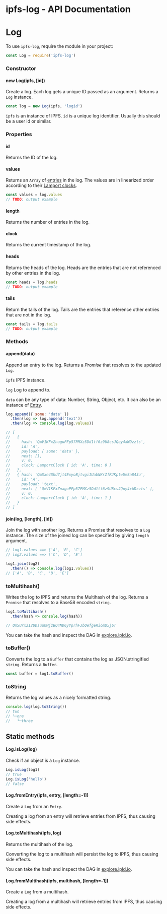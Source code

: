 # ipfs-log - API Documentation

# Log

To use `ipfs-log`, require the module in your project:

```javascript
const Log = require('ipfs-log')
```

### Constructor

#### new Log(ipfs, [id])

Create a log. Each log gets a unique ID passed as an argument. Returns a `Log` instance.

```javascript
const log = new Log(ipfs, 'logid')
```

`ipfs` is an instance of IPFS. `id` is a unique log identifier. Usually this should be a user id or similar.

### Properties

#### id

Returns the ID of the log.

#### values

Returns an `Array` of [entries](https://github.com/haadcode/ipfs-log/blob/master/src/entry.js) in the log. The values are in linearized order according to their [Lamport clocks](https://en.wikipedia.org/wiki/Lamport_timestamps).

```javascript
const values = log.values
// TODO: output example
```

#### length

Returns the number of entries in the log.

#### clock

Returns the current timestamp of the log.

#### heads

Returns the heads of the log. Heads are the entries that are not referenced by other entries in the log.

```javascript
const heads = log.heads
// TODO: output example
```

#### tails

Return the tails of the log. Tails are the entries that reference other entries that are not in the log.

```javascript
const tails = log.tails
// TODO: output example
```

### Methods

#### append(data)

Append an entry to the log. Returns a *Promise* that resolves to the updated `Log`.

`ipfs` IPFS instance.

`log` Log to append to.

`data` can be any type of data: Number, String, Object, etc. It can also be an instance of [Entry](https://github.com/haadcode/ipfs-log/blob/master/src/entry.js).

```javascript
log.append({ some: 'data' })
  .then(log => log.append('text'))
  .then(log => console.log(log.values))

// [
//   {
//     hash: 'QmV1KFxZnaguPFp57PMXz5Dd1tf6z9U8csJQoy4xWDzzts',
//     id: 'A',
//     payload: { some: 'data' },
//     next: [],
//     v: 0,
//     clock: LamportClock { id: 'A', time: 0 }
//   },
//   { hash: 'QmSxe4Shd7jt4ExyoBjtvgi1UabNKrZfRJKptwUmSa843u',
//     id: 'A',
//     payload: 'text',
//     next: [ 'QmV1KFxZnaguPFp57PMXz5Dd1tf6z9U8csJQoy4xWDzzts' ],
//     v: 0,
//     clock: LamportClock { id: 'A', time: 1 }
//   }
// ]
```

#### join(log, [length], [id])

Join the log with another log. Returns a Promise that resolves to a `Log` instance. The size of the joined log can be specified by giving `length` argument.

```javascript
// log1.values ==> ['A', 'B', 'C']
// log2.values ==> ['C', 'D', 'E']

log1.join(log2)
  .then(() => console.log(log1.values))
// ['A', 'B', 'C', 'D', 'E']
```

### toMultihash()

Writes the log to IPFS and returns the Multihash of the log. Returns a `Promise` that resolves to a Base58 encoded `string`.

```javascript
log1.toMultihash()
  .then(hash => console.log(hash))

// QmSUrxz12UDsuuQMjzBQ4NDGyYprhFJbQefgeRiomQ5j6T
```

You can take the hash and inspect the DAG in [explore.ipld.io](https://explore.ipld.io/).

### toBuffer()

Converts the log to a `Buffer` that contains the log as JSON.stringified `string`. Returns a `Buffer`.

```javascript
const buffer = log1.toBuffer()
```

### toString

Returns the log values as a nicely formatted string.

```javascript
console.log(log.toString())
// two
// └─one
//   └─three
```

## Static methods

#### Log.isLog(log)

Check if an object is a `Log` instance.

```javascript
Log.isLog(log1)
// true
Log.isLog('hello')
// false
```

#### Log.fromEntry(ipfs, entry, [length=-1])

Create a `Log` from an `Entry`.

Creating a log from an entry will retrieve entries from IPFS, thus causing side effects.

#### Log.toMultihash(ipfs, log)

Returns the multihash of the log.

Converting the log to a multihash will persist the log to IPFS, thus causing side effects.

You can take the hash and inspect the DAG in [explore.ipld.io](https://explore.ipld.io/).

#### Log.fromMultihash(ipfs, multihash, [length=-1])

Create a `Log` from a multihash.

Creating a log from a multihash will retrieve entries from IPFS, thus causing side effects.
